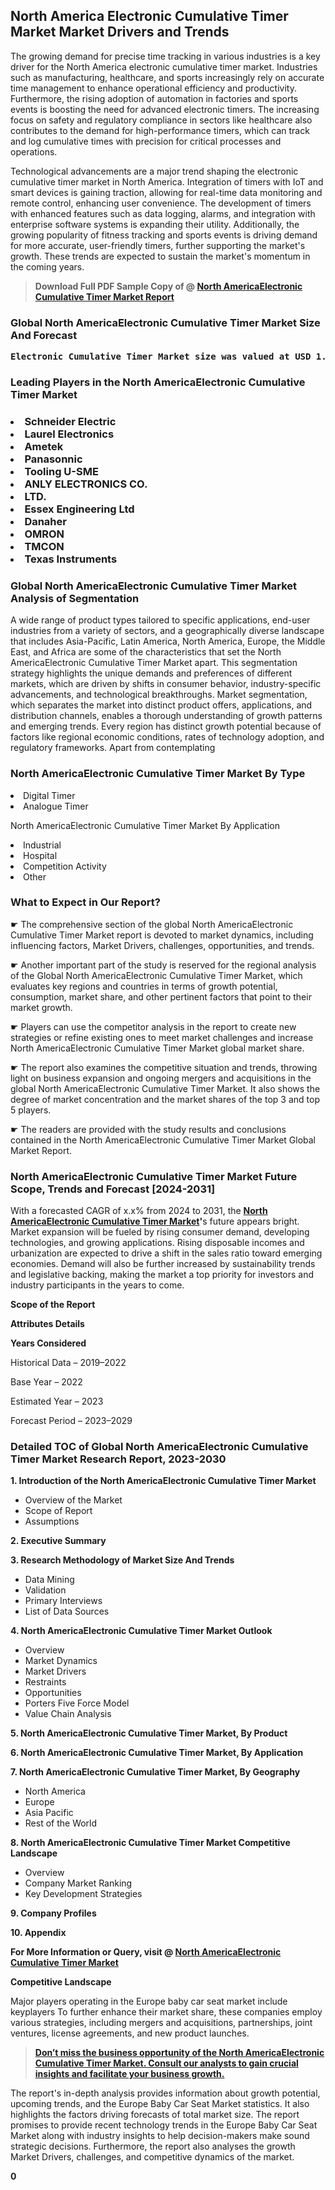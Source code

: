 <p> <h2>North America Electronic Cumulative Timer Market Market Drivers and Trends</h2><p>The growing demand for precise time tracking in various industries is a key driver for the North America electronic cumulative timer market. Industries such as manufacturing, healthcare, and sports increasingly rely on accurate time management to enhance operational efficiency and productivity. Furthermore, the rising adoption of automation in factories and sports events is boosting the need for advanced electronic timers. The increasing focus on safety and regulatory compliance in sectors like healthcare also contributes to the demand for high-performance timers, which can track and log cumulative times with precision for critical processes and operations.</p><p>Technological advancements are a major trend shaping the electronic cumulative timer market in North America. Integration of timers with IoT and smart devices is gaining traction, allowing for real-time data monitoring and remote control, enhancing user convenience. The development of timers with enhanced features such as data logging, alarms, and integration with enterprise software systems is expanding their utility. Additionally, the growing popularity of fitness tracking and sports events is driving demand for more accurate, user-friendly timers, further supporting the market's growth. These trends are expected to sustain the market's momentum in the coming years.</p></p><blockquote id="" class=""><strong>Download Full PDF Sample Copy of @&nbsp;<a href="https://www.verifiedmarketreports.com/download-sample/?rid=537006&utm_source=GitHub-Jan&utm_medium=281" target="_blank">North AmericaElectronic Cumulative Timer Market Report</a>&nbsp;&nbsp;</strong></blockquote><h3 id="" class=""><strong>Global&nbsp;North AmericaElectronic Cumulative Timer Market Size And Forecast</strong></h3><pre class="reader-text-block__code-block"><strong>Electronic Cumulative Timer Market size was valued at USD 1.5 Billion in 2022 and is projected to reach USD 2.8 Billion by 2030, growing at a CAGR of 8.5% from 2024 to 2030.</strong></pre><h3 id="" class="">Leading Players in the&nbsp;North AmericaElectronic Cumulative Timer Market</h3><h3 class=""></Li><Li>Schneider Electric</Li><Li> Laurel Electronics</Li><Li> Ametek</Li><Li> Panasonnic</Li><Li> Tooling U-SME</Li><Li> ANLY ELECTRONICS CO.</Li><Li>LTD.</Li><Li> Essex Engineering Ltd</Li><Li> Danaher</Li><Li> OMRON</Li><Li> TMCON</Li><Li> Texas Instruments</h3><h3 id="" class="">Global&nbsp;North AmericaElectronic Cumulative Timer Market Analysis of Segmentation</h3><p id="" class="">A wide range of product types tailored to specific applications, end-user industries from a variety of sectors, and a geographically diverse landscape that includes Asia-Pacific, Latin America, North America, Europe, the Middle East, and Africa are some of the characteristics that set the North AmericaElectronic Cumulative Timer Market apart. This segmentation strategy highlights the unique demands and preferences of different markets, which are driven by shifts in consumer behavior, industry-specific advancements, and technological breakthroughs. Market segmentation, which separates the market into distinct product offers, applications, and distribution channels, enables a thorough understanding of growth patterns and emerging trends. Every region has distinct growth potential because of factors like regional economic conditions, rates of technology adoption, and regulatory frameworks. Apart from contemplating</p><h3 id="" class="">North AmericaElectronic Cumulative Timer Market&nbsp;By Type</h3><p></Li><Li>Digital Timer</Li><Li> Analogue Timer</p><div class="" data-test-id=""><p>North AmericaElectronic Cumulative Timer Market&nbsp;By Application</p></div><p class=""></Li><Li>Industrial</Li><Li> Hospital</Li><Li> Competition Activity</Li><Li> Other</p><div class="" data-test-id=""><h3><span class="">What to Expect in Our Report?</span></h3></div><div class="" data-test-id=""><p><span class="">☛ The comprehensive section of the global North AmericaElectronic Cumulative Timer Market report is devoted to market dynamics, including influencing factors, Market Drivers, challenges, opportunities, and trends.</span></p></div><div class="" data-test-id=""><p><span class="">☛ Another important part of the study is reserved for the regional analysis of the Global North AmericaElectronic Cumulative Timer Market, which evaluates key regions and countries in terms of growth potential, consumption, market share, and other pertinent factors that point to their market growth.</span></p></div><div class="" data-test-id=""><p><span class="">☛ Players can use the competitor analysis in the report to create new strategies or refine existing ones to meet market challenges and increase North AmericaElectronic Cumulative Timer Market global market share.</span></p></div><div class="" data-test-id=""><p><span class="">☛ The report also examines the competitive situation and trends, throwing light on business expansion and ongoing mergers and acquisitions in the global North AmericaElectronic Cumulative Timer Market. It also shows the degree of market concentration and the market shares of the top 3 and top 5 players.</span></p></div><div class="" data-test-id=""><p><span class="">☛ The readers are provided with the study results and conclusions contained in the North AmericaElectronic Cumulative Timer Market Global Market Report.</span></p></div><div class="" data-test-id=""><h3><span class="">North AmericaElectronic Cumulative Timer Market Future Scope, Trends and Forecast [2024-2031]</span></h3></div><div class="" data-test-id=""><p><span class="">With a forecasted CAGR of x.x% from 2024 to 2031, the <strong><a href="https://www.verifiedmarketreports.com/download-sample/?rid=537006&utm_source=GitHub-Jan&utm_medium=281" target="_blank">North AmericaElectronic Cumulative Timer Market</a>'</strong>s future appears bright. Market expansion will be fueled by rising consumer demand, developing technologies, and growing applications. Rising disposable incomes and urbanization are expected to drive a shift in the sales ratio toward emerging economies. Demand will also be further increased by sustainability trends and legislative backing, making the market a top priority for investors and industry participants in the years to come.</span></p><p id="ember66" class="ember-view reader-text-block__paragraph"><strong>Scope of the Report</strong></p><p id="ember67" class="ember-view reader-text-block__paragraph"><strong>Attributes Details</strong></p><p id="ember68" class="ember-view reader-text-block__paragraph"><strong>Years Considered</strong></p><p id="ember69" class="ember-view reader-text-block__paragraph">Historical Data &ndash; 2019&ndash;2022</p><p id="ember70" class="ember-view reader-text-block__paragraph">Base Year &ndash; 2022</p><p id="ember71" class="ember-view reader-text-block__paragraph">Estimated Year &ndash; 2023</p><p id="ember72" class="ember-view reader-text-block__paragraph">Forecast Period &ndash; 2023&ndash;2029</p></div><h3 id="" class="">Detailed TOC of Global North AmericaElectronic Cumulative Timer Market Research Report, 2023-2030</h3><p id="" class=""><strong>1. Introduction of the North AmericaElectronic Cumulative Timer Market</strong></p><ul><li>Overview of the Market</li><li>Scope of Report</li><li>Assumptions</li></ul><p id="" class=""><strong>2. Executive Summary</strong></p><p id="" class=""><strong>3. Research Methodology of Market Size And Trends</strong></p><ul><li>Data Mining</li><li>Validation</li><li>Primary Interviews</li><li>List of Data Sources</li></ul><p id="" class=""><strong>4. North AmericaElectronic Cumulative Timer Market Outlook</strong></p><ul><li>Overview</li><li>Market Dynamics</li><li>Market Drivers</li><li>Restraints</li><li>Opportunities</li><li>Porters Five Force Model</li><li>Value Chain Analysis</li></ul><p id="" class=""><strong>5. North AmericaElectronic Cumulative Timer Market, By Product</strong></p><p id="" class=""><strong>6. North AmericaElectronic Cumulative Timer Market, By Application</strong></p><p id="" class=""><strong>7. North AmericaElectronic Cumulative Timer Market, By Geography</strong></p><ul><li>North America</li><li>Europe</li><li>Asia Pacific</li><li>Rest of the World</li></ul><p id="" class=""><strong>8. North AmericaElectronic Cumulative Timer Market Competitive Landscape</strong></p><ul><li>Overview</li><li>Company Market Ranking</li><li>Key Development Strategies</li></ul><p id="" class=""><strong>9. Company Profiles</strong></p><p id="" class=""><strong>10. Appendix</strong></p><p><strong>For More Information or Query, visit&nbsp;@ <a href="https://www.verifiedmarketreports.com/product/electronic-cumulative-timer-market-size-and-forecast/" target="_blank">North AmericaElectronic Cumulative Timer Market</a></strong></p><p id="ember61" class="ember-view reader-text-block__paragraph"><strong>Competitive Landscape</strong></p><p id="ember62" class="ember-view reader-text-block__paragraph">Major players operating in the Europe baby car seat market include keyplayers To further enhance their market share, these companies employ various strategies, including mergers and acquisitions, partnerships, joint ventures, license agreements, and new product launches.</p><blockquote id="ember63" class="ember-view reader-text-block__blockquote"><strong><a href="https://www.verifiedmarketreports.com/download-sample/?rid=537006&utm_source=GitHub-Jan&utm_medium=281" target="_blank">Don&rsquo;t miss the business opportunity of the North AmericaElectronic Cumulative Timer Market. Consult our analysts to gain crucial insights and facilitate your business growth.</a></strong></blockquote><p id="ember64" class="ember-view reader-text-block__paragraph">The report's in-depth analysis provides information about growth potential, upcoming trends, and the Europe Baby Car Seat Market statistics. It also highlights the factors driving forecasts of total market size. The report promises to provide recent technology trends in the Europe Baby Car Seat Market along with industry insights to help decision-makers make sound strategic decisions. Furthermore, the report also analyses the growth Market Drivers, challenges, and competitive dynamics of the market.</p><p class="ember-view reader-text-block__paragraph"><strong>0</strong></p>

